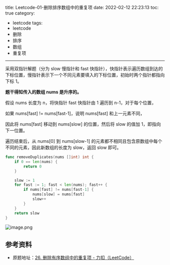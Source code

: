 title: Leetcode-01-删除排序数组中的重复项
date: 2022-02-12 22:23:13
toc: true
category:
- leetcode
tags:
- leetcode
- 删除
- 排序
- 数组
- 重复项
---

采用双指针解题（分为 slow 慢指针和 fast 快指针），快指针表示遍历数组到达的下标位置，慢指针表示下一个不同元素要填入的下标位置，初始时两个指针都指向下标 1。

**题干得知传入的数组 nums 是升序的。**

假设 nums 长度为 n，将快指针 fast 快指针由 1 遍历到 n-1，对于每个位置，

如果 nums[fast] != nums[fast-1]，说明 nums[fast] 和上一元素不同，

因此将 nums[fast] 移动到 nums[slow] 的位置，然后将 slow 的值加 1，即指向下一位置。

遍历结束后，从 nums[0] 到 nums[slow-1] 的元素都不相同且包含原数组中每个不同的元素，因此新数组的长度为 slow，返回 slow 即可。

```go
func removeDuplicates(nums []int) int {
	if 0 == len(nums) {
		return 0
	}

	slow := 1
	for fast := 1; fast < len(nums); fast++ {
		if nums[fast] != nums[fast-1] {
			nums[slow] = nums[fast]
			slow++
		}
	}
	return slow
}
```

![image.png](https://b3logfile.com/file/2022/02/image-05a9a15f.png)

## 参考资料

- 原题地址：[26. 删除有序数组中的重复项 - 力扣（LeetCode）](https://leetcode-cn.com/problems/remove-duplicates-from-sorted-array/)
